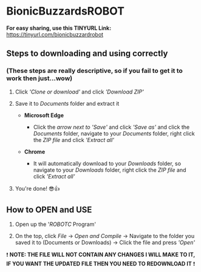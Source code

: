 # BionicBuzzardsROBOT
**For easy sharing, use this TINYURL Link:** https://tinyurl.com/bionicbuzzardrobot


## Steps to downloading and using correctly
### (These steps are really descriptive, so if you fail to get it to work then just...wow)
   1. Click *'Clone or download'* and click *'Download ZIP'*
   
   2. Save it to *Documents* folder and extract it
   
      - **Microsoft Edge**
        - Click the *arrow next to 'Save'* and click *'Save as'* and click the *Documents* folder, navigate to your *Documents* folder, right click the *ZIP file* and click *'Extract all'*
        
      - **Chrome**
        - It will automatically download to your *Downloads* folder, so navigate to your *Downloads* folder, right click the *ZIP file* and click *'Extract all'*

   3. You're done! :sunglasses::thumbsup:


## How to OPEN and USE
   1. Open up the '*ROBOTC* Program'
   
   2. On the top, click *File* -> *Open and Compile* -> Navigate to the folder you saved it to (Documents or Downloads) -> Click the file and press *'Open'*


:exclamation: **NOTE: THE FILE WILL NOT CONTAIN ANY CHANGES I WILL MAKE TO IT, IF YOU WANT THE UPDATED FILE THEN YOU NEED TO REDOWNLOAD IT** :exclamation:
